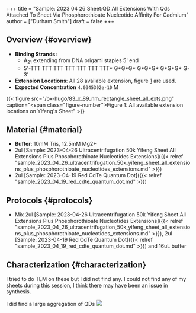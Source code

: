 +++
title = "Sample: 2023 04 26 Sheet:QD All Extensions With Qds Attached To Sheet Via Phosphorothioate Nucleotide Affinity For Cadmium"
author = ["Durham Smith"]
draft = false
+++

## Overview {#overview}

-   **Binding Strands:**
    -   A<sub>21</sub> extending from DNA origami staples 5' end
    -   5'-TTT TTT TTT TTT TTT TTT TTT\* G\*G\*G\* G\*G\*G\* G\*G\*G\* G-3'
-   **Extension Locations**: All 28 available extension, figure [1](#figure--fig:sheet-all-exts) are used.
-   **Expected Concentration** `4.0345302e-10` M

<a id="figure--fig:sheet-all-exts"></a>

{{< figure src="/ox-hugo/83_x_89_nm_rectangle_sheet_all_exts.png" caption="<span class=\"figure-number\">Figure 1: </span>All available extension locations on Yifeng's Sheet" >}}


## Material {#material}

-   **Buffer**: 10mM Tris, 12.5mM Mg2+
-   2ul [Sample: 2023-04-26 Ultracentrifugation 50k Yifeng Sheet All Extensions Plus Phosphorothioate Nucleotides Extensions]({{< relref "sample_2023_04_26_ultracentrifugation_50k_yifeng_sheet_all_extensions_plus_phosphorothioate_nucleotides_extensions.md" >}})
-   2ul [Sample: 2023-04-19 Red CdTe Quantum Dot]({{< relref "sample_2023_04_19_red_cdte_quantum_dot.md" >}})


## Protocols {#protocols}

-   Mix 2ul [Sample: 2023-04-26 Ultracentrifugation 50k Yifeng Sheet All Extensions Plus Phosphorothioate Nucleotides Extensions]({{< relref "sample_2023_04_26_ultracentrifugation_50k_yifeng_sheet_all_extensions_plus_phosphorothioate_nucleotides_extensions.md" >}}),  2ul [Sample: 2023-04-19 Red CdTe Quantum Dot]({{< relref "sample_2023_04_19_red_cdte_quantum_dot.md" >}}) and 16uL buffer


## Characterization {#characterization}

I tried to do TEM on these but I did not find any. I could not find any of my sheets during this session, I think there may have been an issue in synthesis.

I did find a large aggregation of QDs
![](/ox-hugo/TEM_0_sample_2023_04_26_sheet_qd_all_extensions_with_qds_attached_to_sheet_via_phosphorothioate_nucleotide_affinity_for_cadmium.jpg)
